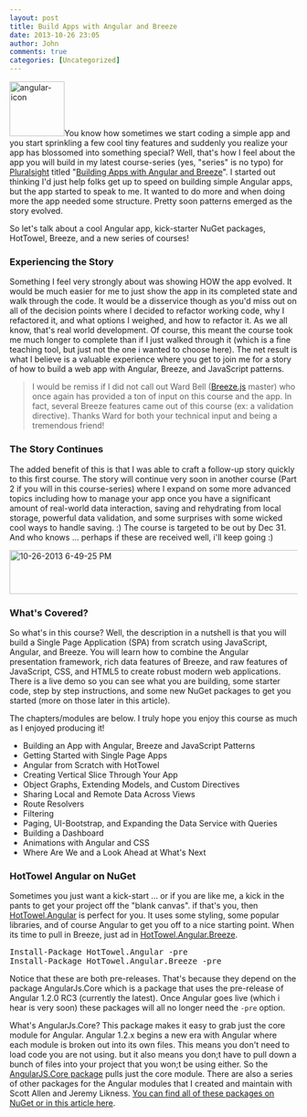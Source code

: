 ```yaml
---
layout: post
title: Build Apps with Angular and Breeze
date: 2013-10-26 23:05
author: John
comments: true
categories: [Uncategorized]
---
```

<img src="http://images.johnpapa.net/wp-content/uploads/2013/09/angular-icon.png" alt="angular-icon" width="96" height="96" class="alignleft size-full wp-image-21531" />You know how sometimes we start coding a simple app and you start sprinkling a few cool tiny features and suddenly you realize your app has blossomed into something special? Well, that's how I feel about the app you will build in my latest course-series (yes, "series" is no typo) for <a href="http://pluralsight.com" target="_blank">Pluralsight</a> titled "<a href="http://jpapa.me/spangz" target="_blank">Building Apps with Angular and Breeze</a>". I started out thinking I'd just help folks get up to speed on building simple Angular apps, but the app started to speak to me. It wanted to do more and when doing more the app needed some structure. Pretty soon patterns emerged as the story evolved. 

So let's talk about a cool Angular app, kick-starter NuGet packages, HotTowel, Breeze, and a new series of courses!

<h3>Experiencing the Story</h3>
Something I feel very strongly about was showing HOW the app evolved. It would be much easier for me to just show the app in its completed state and walk through the code. It would be a disservice though as you'd miss out on all of the decision points where I decided to refactor working code, why I refactored it, and what options I weighed, and how to refactor it. As we all know, that's real world development. Of course, this meant the course took me much longer to complete than if I just walked through it (which is a fine teaching tool, but just not the one i wanted to choose here).  The net result is what I believe is a valuable experience where you get to join me for a story of how to build a web app with Angular, Breeze, and JavaScript patterns.

<blockquote>I would be remiss if I did not call out Ward Bell (<a href="http://breezejs.com" target="_blank">Breeze.js</a> master) who once again has provided a ton of input on this course and the app. In fact, several Breeze features came out of this course (ex: a validation directive). Thanks Ward for both your technical input and being a tremendous friend!
</blockquote>

<h3>The Story Continues</h3>
The added benefit of this is that I was able to craft a follow-up story quickly to this first course. The story will continue very soon in another course (Part 2 if you will in this course-series) where I expand on some more advanced topics including how to manage your app once you have a significant amount of real-world data interaction, saving and rehydrating from local storage, powerful data validation, and some surprises with some wicked cool ways to handle saving. :) The course is targeted to be out by Dec 31. And who knows ... perhaps if these are received well, i'll keep going :)

<a href="http://jpapa.me/spangz" target="_blank"><img src="http://images.johnpapa.net/wp-content/uploads/2013/10/10-26-2013-6-49-25-PM-600x77.png" alt="10-26-2013 6-49-25 PM" width="600" height="77" class="aligncenter size-large wp-image-22081" /></a>

<h3>What's Covered?</h3>
So what's in this course? Well, the description in a nutshell is that you will build a Single Page Application (SPA) from scratch using JavaScript, Angular, and Breeze. You will learn how to combine the Angular presentation framework, rich data features of Breeze, and raw features of JavaScript, CSS, and HTML5 to create robust modern web applications. There is a live demo so you can see what you are building, some starter code, step by step instructions, and some new NuGet packages to get you started (more on those later in this article).

The chapters/modules are below. I truly hope you enjoy this course as much as I enjoyed producing it!

<ul>
<li>Building an App with Angular, Breeze and JavaScript Patterns</li>
<li>Getting Started with Single Page Apps</li>	
<li>Angular from Scratch with HotTowel</li>	
<li>Creating Vertical Slice Through Your App</li>	
<li>Object Graphs, Extending Models, and Custom Directives</li>	
<li>Sharing Local and Remote Data Across Views</li>	
<li>Route Resolvers</li>
<li>Filtering</li>
<li>Paging, UI-Bootstrap, and Expanding the Data Service with Queries</li>
<li>Building a Dashboard</li>	
<li>Animations with Angular and CSS</li>
<li>Where Are We and a Look Ahead at What's Next</li>
</ul>

<h3>HotTowel Angular on NuGet</h3>
Sometimes you just want a kick-start ... or if you are like me, a kick in the pants to get your project off the "blank canvas". if that's you, then <a href="https://www.nuget.org/packages/HotTowel.Angular/2.0.0-rc3" target="_blank">HotTowel.Angular</a> is perfect for you. It uses some styling, some popular libraries, and of course Angular to get you off to a nice starting point. When its time to pull in Breeze, just ad in <a href="https://www.nuget.org/packages/HotTowel.Angular.Breeze/2.0.0-rc3" target="_blank">HotTowel.Angular.Breeze</a>. 

<pre class="prettyprint">
Install-Package HotTowel.Angular -pre
Install-Package HotTowel.Angular.Breeze -pre
</pre>

Notice that these are both pre-releases. That's because they depend on the package AngularJs.Core which is a package that uses the pre-release of Angular 1.2.0 RC3 (currently the latest). Once Angular goes live (which i hear is very soon) these packages will all no longer need the <code>-pre</code> option.

What's AngularJs.Core? This package makes it easy to grab just the core module for Angular. Angular 1.2.x begins a new era with Angular where each module is broken out into its own files. This means you don't need to load code you are not using. but it also means you don;t have to pull down a bunch of files into your project that you won;t be using either. So the <a href="https://www.nuget.org/packages/AngularJS.Core" target="_blank">AngularJS.Core package</a> pulls just the core module. There are also a series of other packages for the Angular modules that I created and maintain with Scott Allen and Jeremy Likness. <a href="http://www.johnpapa.net/modular-angularjs-nuget-packages/" target="_blank">You can find all of these packages on NuGet or in this article here</a>.
